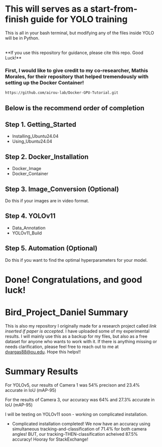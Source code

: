 # This will serves as a start-from-finish guide for YOLO training
This is all in your bash terminal, but modifying any of the files inside YOLO will be in Python.

<br>
**If you use this repository for guidance, please cite this repo. Good Luck!**

### First, I would like to give credit to my co-researcher, Mathis Morales, for their repository that helped tremendously with setting up the Docker Container!
```bash
https://github.com/airou-lab/Docker-GPU-Tutorial.git
```
## Below is the recommend order of completion

## Step 1. Getting_Started
- Installing_Ubuntu24.04
- Using_Ubuntu24.04

## Step 2. Docker_Installation
- Docker_Image
- Docker_Container

## Step 3. Image_Conversion (Optional)
Do this if your images are in video format.

## Step 4. YOLOv11
- Data_Annotation
- YOLOv11_Build

## Step 5. Automation (Optional)
Do this if you want to find the optimal hyperparameters for your model.

# Done! Congratulations, and good luck!


# Bird_Project_Daniel Summary
This is also my repository I originally made for a research project called *link inserted if paper is accepted*. I have uploaded some of my experimental results. I will mainly use this as a backup for my files, but also as a free dataset for anyone who wants to work with it. If there is anything missing or needs clarification, please feel free to reach out to me at dvargas88@ou.edu. Hope this helps!!


# Summary Results
For YOLOv5, our results of Camera 1 was 54% precison and 23.4% accurate in IoU (mAP-95)

For the results of Camera 3, our accuracy was 64% and 27.3% accurate in IoU (mAP-95)

I will be testing on YOLOv11 soon - working on complicated installation. 

- Complicated installation completed! We now have an accuracy using simultaneous tracking-and-classification of 71.4% for both camera angles! BUT, our tracking-THEN-classification acheived 87.5% accuracy! Hooray for StackExchange!
